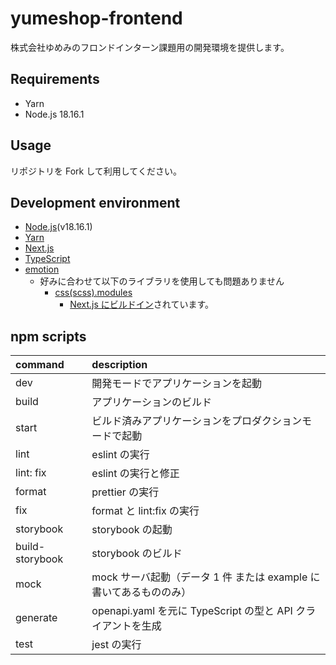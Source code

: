 # yumeshop-frontend

株式会社ゆめみのフロンドインターン課題用の開発環境を提供します。

## Requirements

- Yarn
- Node.js 18.16.1

## Usage

リポジトリを Fork して利用してください。

## Development environment

- [Node.js](https://nodejs.org/ja/)(v18.16.1)
- [Yarn](https://yarnpkg.com/)
- [Next.js](https://nextjs.org/)
- [TypeScript](https://www.typescriptlang.org/)
- [emotion](https://emotion.sh/docs/introduction)
  - 好みに合わせて以下のライブラリを使用しても問題ありません
    - [css(scss).modules](https://github.com/css-modules/css-modules)
      - [Next.js にビルドイン](https://nextjs.org/docs/basic-features/built-in-css-support#adding-component-level-css)されています。

## npm scripts

| command         | description                                                        |
| :-------------- | :----------------------------------------------------------------- |
| dev             | 開発モードでアプリケーションを起動                                 |
| build           | アプリケーションのビルド                                           |
| start           | ビルド済みアプリケーションをプロダクションモードで起動             |
| lint            | eslint の実行                                                      |
| lint: fix       | eslint の実行と修正                                                |
| format          | prettier の実行                                                    |
| fix             | format と lint:fix の実行                                          |
| storybook       | storybook の起動                                                   |
| build-storybook | storybook のビルド                                                 |
| mock            | mock サーバ起動（データ 1 件 または example に書いてあるもののみ） |
| generate        | openapi.yaml を元に TypeScript の型と API クライアントを生成       |
| test            | jest の実行                                                        |
